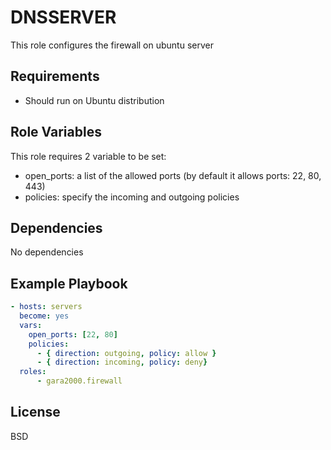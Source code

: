 DNSSERVER
=========

This role configures the firewall on ubuntu server

Requirements
------------

- Should run on Ubuntu distribution

Role Variables
--------------

This role requires 2 variable to be set:
- open_ports: a list of the allowed ports (by default it allows ports: 22, 80, 443)
- policies: specify the incoming and outgoing policies

Dependencies
------------

No dependencies

Example Playbook
----------------
```yaml
- hosts: servers
  become: yes
  vars:
    open_ports: [22, 80]
    policies:
      - { direction: outgoing, policy: allow }
      - { direction: incoming, policy: deny}
  roles:
      - gara2000.firewall
```

License
-------

BSD